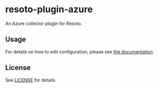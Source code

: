 # resoto-plugin-azure
An Azure collector plugin for Resoto.

## Usage
For details on how to edit configuration, please see [the documentation](https://resoto.com/docs/getting-started/configuring-resoto).

## License
See [LICENSE](../../LICENSE) for details.
